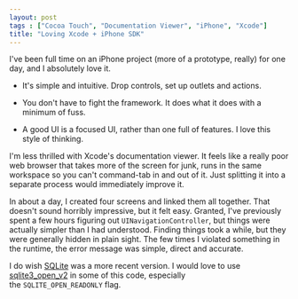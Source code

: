 ```yaml
---
layout: post
tags : ["Cocoa Touch", "Documentation Viewer", "iPhone", "Xcode"]
title: "Loving Xcode + iPhone SDK"
---
```

I've been full time on an iPhone project (more of a prototype, really) for one day, and I absolutely love it.

<!--more-->

* It's simple and intuitive. Drop controls, set up outlets and actions.

* You don't have to fight the framework. It does what it does with a minimum of fuss.

* A good UI is a focused UI, rather than one full of features. I love this style of thinking.

I'm less thrilled with Xcode's documentation viewer. It feels like a really poor web browser that takes more of the screen for junk, runs in the same workspace so you can't command-tab in and out of it. Just splitting it into a separate process would immediately improve it.

In about a day, I created four screens and linked them all together. That doesn't sound horribly impressive, but it felt easy. Granted, I've previously spent a few hours figuring out `UINavigationController`, but things were actually simpler than I had understood. Finding things took a while, but they were generally hidden in plain sight. The few times I violated something in the runtime, the error message was simple, direct and accurate.

I do wish <a href="http://www.sqlite.org/">SQLite</a> was a more recent version. I would love to use <a href="http://www.sqlite.org/c3ref/open.html">sqlite3_open_v2</a> in some of this code, especially the `SQLITE_OPEN_READONLY` flag.